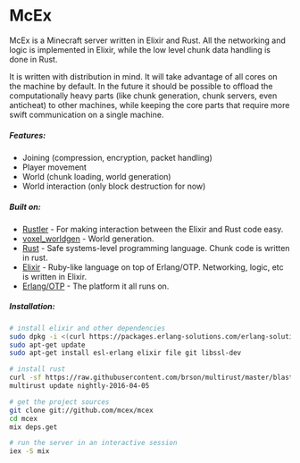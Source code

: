 # McEx

McEx is a Minecraft server written in Elixir and Rust. All the networking and logic is implemented in Elixir, while the low level chunk data handling is done in Rust.

It is written with distribution in mind. It will take advantage of all cores on the machine by default. In the future it should be possible to offload the computationally heavy parts (like chunk generation, chunk servers, even anticheat) to other machines, while keeping the core parts that require more swift communication on a single machine.

##### Features:
* Joining (compression, encryption, packet handling)
* Player movement
* World (chunk loading, world generation)
* World interaction (only block destruction for now)

##### Built on:
* [Rustler](https://github.com/hansihe/Rustler) - For making interaction between the Elixir and Rust code easy.
* [voxel_worldgen](https://github.com/hansihe/voxel_worldgen) - World generation.
* [Rust](https://www.rust-lang.org/) - Safe systems-level programming language. Chunk code is written in rust.
* [Elixir](http://elixir-lang.org/) - Ruby-like language on top of Erlang/OTP. Networking, logic, etc is written in Elixir.
* [Erlang/OTP](https://www.erlang.org/) - The platform it all runs on.

##### Installation:
```sh
# install elixir and other dependencies
sudo dpkg -i <(curl https://packages.erlang-solutions.com/erlang-solutions_1.0_all.deb)
sudo apt-get update
sudo apt-get install esl-erlang elixir file git libssl-dev

# install rust
curl -sf https://raw.githubusercontent.com/brson/multirust/master/blastoff.sh | sh
multirust update nightly-2016-04-05

# get the project sources
git clone git://github.com/mcex/mcex
cd mcex
mix deps.get

# run the server in an interactive session
iex -S mix
```
